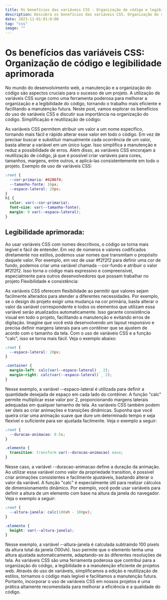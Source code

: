 ```yaml
---
title: Os benefícios das variáveis CSS - Organização de código e legibilidade aprimorada
description: Descubra os benefícios das variáveis CSS. Organização do código, legibilidade aprimorada e maior flexibilidade no desenvolvimento web.
date: 2023-11-01:01:0:00
tag: "css"
image: ""
---
```


# Os benefícios das variáveis CSS: Organização de código e legibilidade aprimorada

No mundo do desenvolvimento web, a manutenção e a organização do código são aspectos cruciais para o sucesso de um projeto. A utilização de variáveis CSS surge como uma ferramenta poderosa para melhorar a organização e a legibilidade do código, tornando o trabalho mais eficiente e facilitando a manutenção futura. Neste post, vamos explorar os benefícios do uso de variáveis CSS e discutir sua importância na organização do código.
Simplificação e reutilização de código:

As variáveis CSS permitem atribuir um valor a um nome específico, tornando mais fácil e rápido alterar esse valor em todo o código. Em vez de precisar buscar e substituir manualmente cada ocorrência de um valor, basta alterar a variável em um único lugar. Isso simplifica a manutenção e reduz a possibilidade de erros. Além disso, as variáveis CSS encorajam a reutilização de código, já que é possível criar variáveis para cores, tamanhos, margens, entre outros, e aplicá-las consistentemente em todo o projeto.
Exemplo de uso de variáveis CSS:

```css
:root {
  --cor-primaria: #4286f4;
  --tamanho-fonte: 16px;
  --espaco-lateral: 20px;
}
h1 {
  color: var(--cor-primaria);
  font-size: var(--tamanho-fonte);
  margin: 0 var(--espaco-lateral);
}
```

## Legibilidade aprimorada:

Ao usar variáveis CSS com nomes descritivos, o código se torna mais legível e fácil de entender. Em vez de números e valores codificados diretamente nos estilos, podemos usar nomes que transmitam o propósito daquele valor. Por exemplo, em vez de usar #f2f2f2 para definir uma cor de fundo, podemos criar uma variável chamada --cor-fundo e atribuir o valor #f2f2f2. Isso torna o código mais expressivo e compreensível, especialmente para outros desenvolvedores que possam trabalhar no projeto
Flexibilidade e consistência:

As variáveis CSS oferecem flexibilidade ao permitir que valores sejam facilmente alterados para atender a diferentes necessidades. Por exemplo, se o design do projeto exigir uma mudança na cor primária, basta alterar o valor da variável correspondente e todos os elementos que utilizam essa variável serão atualizados automaticamente. Isso garante consistência visual em todo o projeto, facilitando a manutenção e evitando erros de digitação.
Imagine que você está desenvolvendo um layout responsivo e precisa definir margens laterais para um contêiner que se ajustem de acordo com o tamanho da tela. Com o uso de variáveis CSS e a função "calc", isso se torna mais fácil. Veja o exemplo abaixo:

```css
:root {
  --espaco-lateral: 20px;
}

.container {
  margin-left: calc(var(--espaco-lateral) _ 2);
  margin-right: calc(var(--espaco-lateral) _ 2);
}
```

Nesse exemplo, a variável --espaco-lateral é utilizada para definir a quantidade desejada de espaço em cada lado do contêiner. A função "calc" permite multiplicar esse valor por 2, proporcionando margens laterais adequadas em qualquer tamanho de tela.
As variáveis CSS também podem ser úteis ao criar animações e transições dinâmicas. Suponha que você queira criar uma animação suave que dure um determinado tempo e seja flexível o suficiente para ser ajustada facilmente. Veja o exemplo a seguir:

```css
:root {
  --duracao-animacao: 0.5s;
}

.elemento {
  transition: transform var(--duracao-animacao) ease;
}
```

Nesse caso, a variável --duracao-animacao define a duração da animação. Ao utilizar essa variável como valor da propriedade transition, é possível criar animações consistentes e facilmente ajustáveis, bastando alterar o valor da variável.
A função "calc" é especialmente útil para realizar cálculos de dimensionamento dinâmico. Por exemplo, você pode usar variáveis para definir a altura de um elemento com base na altura da janela do navegador. Veja o exemplo a seguir:

```css
:root {
  --altura-janela: calc(100vh - 100px);
}

.elemento {
  height: var(--altura-janela);
}
```

Nesse exemplo, a variável --altura-janela é calculada subtraindo 100 pixels da altura total da janela (100vh). Isso permite que o elemento tenha uma altura ajustada automaticamente, adaptando-se às diferentes resoluções de tela.
As variáveis CSS são uma ferramenta poderosa que contribui para a organização do código, a legibilidade e a manutenção eficiente de projetos web. Através do uso de variáveis, simplificamos a edição e reutilização de estilos, tornamos o código mais legível e facilitamos a manutenção futura. Portanto, incorporar o uso de variáveis CSS em nossos projetos é uma prática altamente recomendada para melhorar a eficiência e a qualidade do código.
